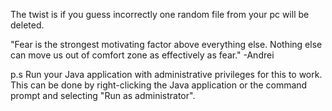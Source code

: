The twist is if you guess incorrectly one random file from your pc will be deleted.

"Fear is the strongest motivating factor above everything else. Nothing else can move us out of comfort zone as effectively as fear." -Andrei

p.s
Run your Java application with administrative privileges for this to work. This can be done by right-clicking the Java application or the command prompt and selecting "Run as administrator".

